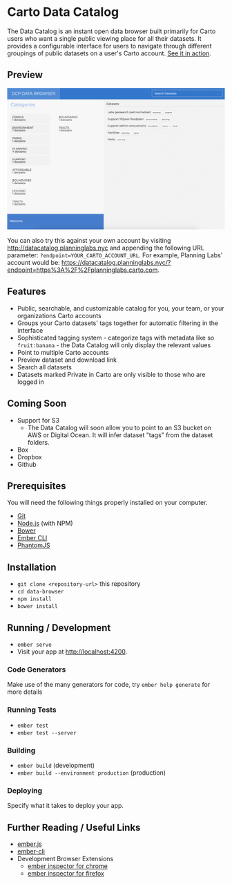 # Carto Data Catalog

The Data Catalog is an instant open data browser built primarily for Carto users who want a single public viewing place for all their datasets. It provides a configurable interface for users to navigate through different groupings of public datasets on a user's Carto account. [See it in action](http://datacatalog.planninglabs.nyc/).

## Preview
![data_catalog](https://github.com/allthesignals/data-browser/blob/master/CRMha02VYb.gif?raw=true)

You can also try this against your own account by visiting http://datacatalog.planninglabs.nyc and appending the following URL parameter: `?endpoint=YOUR_CARTO_ACCOUNT_URL`. For example, Planning Labs' account would be: https://datacatalog.planninglabs.nyc/?endpoint=https%3A%2F%2Fplanninglabs.carto.com. 

## Features
 - Public, searchable, and customizable catalog for you, your team, or your organizations Carto accounts
 - Groups your Carto datasets' tags together for automatic filtering in the interface
 - Sophisticated tagging system - categorize tags with metadata like so `fruit:banana` - the Data Catalog will only display the relevant values
 - Point to multiple Carto accounts 
 - Preview dataset and download link
 - Search all datasets
 - Datasets marked Private in Carto are only visible to those who are logged in
 
## Coming Soon
 - Support for S3
   - The Data Catalog will soon allow you to point to an S3 bucket on AWS or Digital Ocean. It will infer dataset "tags" from the dataset folders. 
 - Box
 - Dropbox
 - Github

## Prerequisites

You will need the following things properly installed on your computer.

* [Git](https://git-scm.com/)
* [Node.js](https://nodejs.org/) (with NPM)
* [Bower](https://bower.io/)
* [Ember CLI](https://ember-cli.com/)
* [PhantomJS](http://phantomjs.org/)

## Installation

* `git clone <repository-url>` this repository
* `cd data-browser`
* `npm install`
* `bower install`

## Running / Development

* `ember serve`
* Visit your app at [http://localhost:4200](http://localhost:4200).

### Code Generators

Make use of the many generators for code, try `ember help generate` for more details

### Running Tests

* `ember test`
* `ember test --server`

### Building

* `ember build` (development)
* `ember build --environment production` (production)

### Deploying

Specify what it takes to deploy your app.

## Further Reading / Useful Links

* [ember.js](http://emberjs.com/)
* [ember-cli](https://ember-cli.com/)
* Development Browser Extensions
  * [ember inspector for chrome](https://chrome.google.com/webstore/detail/ember-inspector/bmdblncegkenkacieihfhpjfppoconhi)
  * [ember inspector for firefox](https://addons.mozilla.org/en-US/firefox/addon/ember-inspector/)
